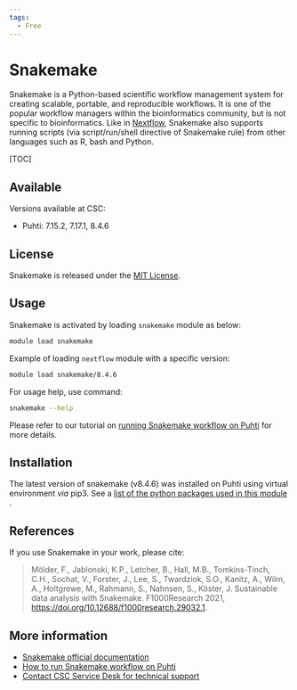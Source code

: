 ```yaml
---
tags:
  - Free
---
```


# Snakemake

Snakemake is a Python-based scientific workflow management system for creating scalable, portable, and reproducible workflows. It is one of 
the popular workflow managers within the bioinformatics community, but
is not specific to bioinformatics. Like in [Nextflow](../apps/nextflow.md), Snakemake also supports running scripts (via script/run/shell directive of Snakemake rule) from other languages such as R, bash and Python.

[TOC]

## Available 

Versions available at CSC:

* Puhti: 7.15.2, 7.17.1, 8.4.6

## License

Snakemake is released under the
[MIT License](https://snakemake.readthedocs.io/en/stable/project_info/license.html).

## Usage

Snakemake is activated by loading `snakemake` module as below:

```bash
module load snakemake
```

Example of loading `nextflow` module with a specific version:

```bash
module load snakemake/8.4.6
```

For usage help, use command:

```bash
snakemake --help
```

Please refer to our tutorial on [running Snakemake workflow on Puhti](../support/tutorials/snakemake-puhti.md) for more details.

## Installation

The latest version of snakemake (v8.4.6) was installed on Puhti using virtual environment *via* pip3. See a [list of the python packages used in this module ](https://github.com/yetulaxman/containers-workflows/blob/master/snakemake_pip_hpc.yaml).


## References

If you use Snakemake in your work, please cite:

> Mölder, F., Jablonski, K.P., Letcher, B., Hall, M.B., Tomkins-Tinch, C.H., Sochat, V.,
  Forster, J., Lee, S., Twardziok, S.O., Kanitz, A., Wilm, A., Holtgrewe, M., Rahmann, S.,
  Nahnsen, S., Köster, J. Sustainable data analysis with Snakemake. F1000Research 2021,
  <https://doi.org/10.12688/f1000research.29032.1>.

## More information

* [Snakemake official documentation](https://snakemake.readthedocs.io/en/stable/index.html)
* [How to run Snakemake workflow on Puhti](../support/tutorials/snakemake-puhti.md)
* [Contact CSC Service Desk for technical support](../support/contact.md)
